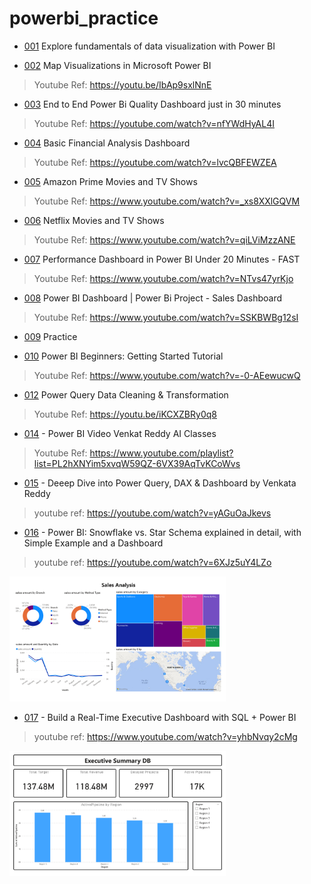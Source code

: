 # powerbi_practice

- [001](/001/info.md) Explore fundamentals of data visualization with Power BI

- [002](/002/info.md) Map Visualizations in Microsoft Power BI

> Youtube Ref: https://youtu.be/IbAp9sxlNnE

- [003](/003/info.md) End to End Power Bi Quality Dashboard just in 30 minutes

> Youtube Ref: https://youtube.com/watch?v=nfYWdHyAL4I

- [004](/004/info.md) Basic Financial Analysis Dashboard

> Youtube Ref: https://youtube.com/watch?v=lvcQBFEWZEA

- [005](/005/info.md) Amazon Prime Movies and TV Shows

> Youtube Ref: https://www.youtube.com/watch?v=_xs8XXlGQVM

- [006](/006/info.md) Netflix Movies and TV Shows

> Youtube Ref: https://www.youtube.com/watch?v=qiLViMzzANE

- [007](/007/info.md) Performance Dashboard in Power BI Under 20 Minutes - FAST

> Youtube Ref: https://www.youtube.com/watch?v=NTvs47yrKjo

- [008](/008/info.md) Power BI Dashboard | Power Bi Project - Sales Dashboard

> Youtube Ref: https://www.youtube.com/watch?v=SSKBWBg12sI

- [009](/009/info.md) Practice

- [010](/010/info.md) Power BI Beginners: Getting Started Tutorial

> Youtube Ref: https://www.youtube.com/watch?v=-0-AEewucwQ

- [012](/012/info.md) Power Query Data Cleaning & Transformation

> Youtube Ref: https://youtu.be/iKCXZBRy0q8

- [014](/014/info.md) - Power BI Video Venkat Reddy AI Classes

> Youtube Ref: https://www.youtube.com/playlist?list=PL2hXNYim5xvqW59QZ-6VX39AqTvKCoWvs

- [015](/015/info.md) - Deeep Dive into Power Query, DAX & Dashboard by Venkata Reddy

> youtube ref: https://youtube.com/watch?v=yAGuOaJkevs

- [016](/016/info.md) - Power BI: Snowflake vs. Star Schema explained in detail, with Simple Example and a Dashboard

> youtube ref: https://youtube.com/watch?v=6XJz5uY4LZo

<img src="https://github.com/rishabdesai/powerbi_practice/blob/main/016/016.png?raw=true" height="200"/>

- [017](/017/info.md) - Build a Real-Time Executive Dashboard with SQL + Power BI

> youtube ref: https://www.youtube.com/watch?v=yhbNvqy2cMg

<img src="https://github.com/rishabdesai/powerbi_practice/blob/main/017/017.png?raw=true" height="200"/>


  
